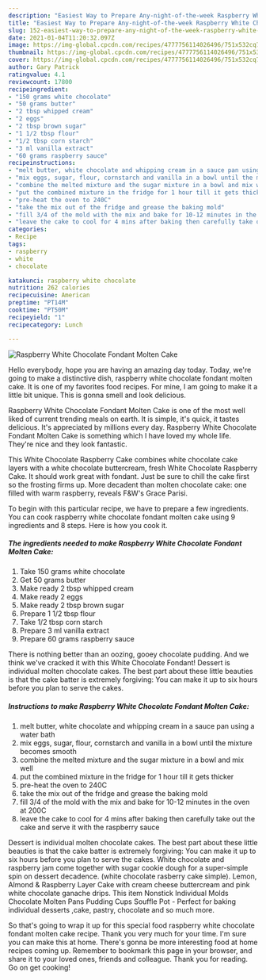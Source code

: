 ```yaml
---
description: "Easiest Way to Prepare Any-night-of-the-week Raspberry White Chocolate Fondant Molten Cake"
title: "Easiest Way to Prepare Any-night-of-the-week Raspberry White Chocolate Fondant Molten Cake"
slug: 152-easiest-way-to-prepare-any-night-of-the-week-raspberry-white-chocolate-fondant-molten-cake
date: 2021-01-04T11:20:32.097Z
image: https://img-global.cpcdn.com/recipes/4777756114026496/751x532cq70/raspberry-white-chocolate-fondant-molten-cake-recipe-main-photo.jpg
thumbnail: https://img-global.cpcdn.com/recipes/4777756114026496/751x532cq70/raspberry-white-chocolate-fondant-molten-cake-recipe-main-photo.jpg
cover: https://img-global.cpcdn.com/recipes/4777756114026496/751x532cq70/raspberry-white-chocolate-fondant-molten-cake-recipe-main-photo.jpg
author: Gary Patrick
ratingvalue: 4.1
reviewcount: 17800
recipeingredient:
- "150 grams white chocolate"
- "50 grams butter"
- "2 tbsp whipped cream"
- "2 eggs"
- "2 tbsp brown sugar"
- "1 1/2 tbsp flour"
- "1/2 tbsp corn starch"
- "3 ml vanilla extract"
- "60 grams raspberry sauce"
recipeinstructions:
- "melt butter, white chocolate and whipping cream in a sauce pan using a water bath"
- "mix eggs, sugar, flour, cornstarch and vanilla in a bowl until the mixture becomes smooth"
- "combine the melted mixture and the sugar mixture in a bowl and mix well"
- "put the combined mixture in the fridge for 1 hour till it gets thicker"
- "pre-heat the oven to 240C"
- "take the mix out of the fridge and grease the baking mold"
- "fill 3/4 of the mold with the mix and bake for 10-12 minutes in the oven at 200C"
- "leave the cake to cool for 4 mins after baking then carefully take out the cake and serve it with the raspberry sauce"
categories:
- Recipe
tags:
- raspberry
- white
- chocolate

katakunci: raspberry white chocolate 
nutrition: 262 calories
recipecuisine: American
preptime: "PT14M"
cooktime: "PT50M"
recipeyield: "1"
recipecategory: Lunch

---
```



![Raspberry White Chocolate Fondant Molten Cake](https://img-global.cpcdn.com/recipes/4777756114026496/751x532cq70/raspberry-white-chocolate-fondant-molten-cake-recipe-main-photo.jpg)

Hello everybody, hope you are having an amazing day today. Today, we're going to make a distinctive dish, raspberry white chocolate fondant molten cake. It is one of my favorites food recipes. For mine, I am going to make it a little bit unique. This is gonna smell and look delicious.

Raspberry White Chocolate Fondant Molten Cake is one of the most well liked of current trending meals on earth. It is simple, it's quick, it tastes delicious. It's appreciated by millions every day. Raspberry White Chocolate Fondant Molten Cake is something which I have loved my whole life. They're nice and they look fantastic.

This White Chocolate Raspberry Cake combines white chocolate cake layers with a white chocolate buttercream, fresh White Chocolate Raspberry Cake. It should work great with fondant. Just be sure to chill the cake first so the frosting firms up. More decadent than molten chocolate cake: one filled with warm raspberry, reveals F&amp;W&#39;s Grace Parisi.


To begin with this particular recipe, we have to prepare a few ingredients. You can cook raspberry white chocolate fondant molten cake using 9 ingredients and 8 steps. Here is how you cook it.

<!--inarticleads1-->

##### The ingredients needed to make Raspberry White Chocolate Fondant Molten Cake:

1. Take 150 grams white chocolate
1. Get 50 grams butter
1. Make ready 2 tbsp whipped cream
1. Make ready 2 eggs
1. Make ready 2 tbsp brown sugar
1. Prepare 1 1/2 tbsp flour
1. Take 1/2 tbsp corn starch
1. Prepare 3 ml vanilla extract
1. Prepare 60 grams raspberry sauce


There is nothing better than an oozing, gooey chocolate pudding. And we think we&#39;ve cracked it with this White Chocolate Fondant! Dessert is individual molten chocolate cakes. The best part about these little beauties is that the cake batter is extremely forgiving: You can make it up to six hours before you plan to serve the cakes. 

<!--inarticleads2-->

##### Instructions to make Raspberry White Chocolate Fondant Molten Cake:

1. melt butter, white chocolate and whipping cream in a sauce pan using a water bath
1. mix eggs, sugar, flour, cornstarch and vanilla in a bowl until the mixture becomes smooth
1. combine the melted mixture and the sugar mixture in a bowl and mix well
1. put the combined mixture in the fridge for 1 hour till it gets thicker
1. pre-heat the oven to 240C
1. take the mix out of the fridge and grease the baking mold
1. fill 3/4 of the mold with the mix and bake for 10-12 minutes in the oven at 200C
1. leave the cake to cool for 4 mins after baking then carefully take out the cake and serve it with the raspberry sauce


Dessert is individual molten chocolate cakes. The best part about these little beauties is that the cake batter is extremely forgiving: You can make it up to six hours before you plan to serve the cakes. White chocolate and raspberry jam come together with sugar cookie dough for a super-simple spin on dessert decadence. (white chocolate rasberry cake simple). Lemon, Almond &amp; Raspberry Layer Cake with cream cheese buttercream and pink white chocolate ganache drips. This item Nonstick Individual Molds Chocolate Molten Pans Pudding Cups Souffle Pot - Perfect for baking individual desserts ,cake, pastry, chocolate and so much more. 

So that's going to wrap it up for this special food raspberry white chocolate fondant molten cake recipe. Thank you very much for your time. I'm sure you can make this at home. There's gonna be more interesting food at home recipes coming up. Remember to bookmark this page in your browser, and share it to your loved ones, friends and colleague. Thank you for reading. Go on get cooking!
